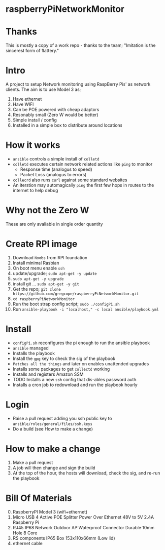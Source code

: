 raspberryPiNetworkMonitor
=================================

Thanks
================================
This is mostly a copy of a work repo - thanks to the team; "Imitation is the sincerest form of flattery."

Intro
=================================
A project to setup Network monitoring using RaspBerry Pis' as network clients.  The aim is to use Model 3 as;
1. Have ethernet
2. Have WIFI
3. Can be POE powered with cheap adaptors
4. Resonably small (Zero W would be better)
5. Simple install / config
6. Installed in a simple box to distribute around locations

How it works
=================================
- `ansible` controls a simple install of `colletd`
- `colletd` executes certain network related actions like `ping` to monitor
    - Response time (analogus to speed)
    - Packet Loss (analogus to errors)
- `collecrd` also runs `curl` against some standard websites
- An iterstion may automagically `ping` the first few hops in routes to the internet to help debug

Why not the Zero W
================================
These are only avaliable in single order quantity

Create RPI image
===============================
1. Download `Noobs` from RPI foundation
2. Install minimal Rasbian
3. On boot menu enable `ssh`
4. update/upgrade; `sudo apt-get -y update`
5. `sudo apt-get -y upgrade`
6. install git ... `sudo apt-get -y git`
7. Get the repo; `git clone https://github.com/gregcope/raspberryPiNetworkMonitor.git`
8. `cd raspberryPiNetworkMonitor`
9. Run the boot strap config script; `sudo ./configPi.sh`
10. Run `ansible-playbook -i "localhost," -c local ansible/playbook.yml`

Install
================================
- `configPi.sh` reconfigures the pi enough to run the ansible playbook
- `ansible` managed
- Installs the playbook
- Install the `gpg` key to check the sig of the playbook
- `Patches all the things` and later on enables unattended upgrades
- Installs some packages to get `collectd` working
- Installs and registers Amazon SSM
- TODO Installs a new `ssh` config that dis-ables password auth
- Installs a cron job to redownload and run the playbook hourly

Login
==================================
- Raise a pull request adding you ssh public key to `ansible/roles/general/files/ssh.keys`
- Do a build (see How to make a change)

How to make a change
==================================
1. Make a pull request
2. A job will then change and sign the build
3. At the top of the hour, the hosts will download, check the sig, and re-run the playbook

Bill Of Materials
==================================
0. RaspberryPI Model 3 (wifi+ethernet)
1. Micro USB 4 Active POE Splitter Power Over Ethernet 48V to 5V 2.4A Raspberry Pi
2. RJ45 IP68 Network Outdoor AP Waterproof Connector Durable 10mm Hole 8 Core
3. RS components IP65 Box 153x110x66mm (Low lid)
4. ethernet cable
